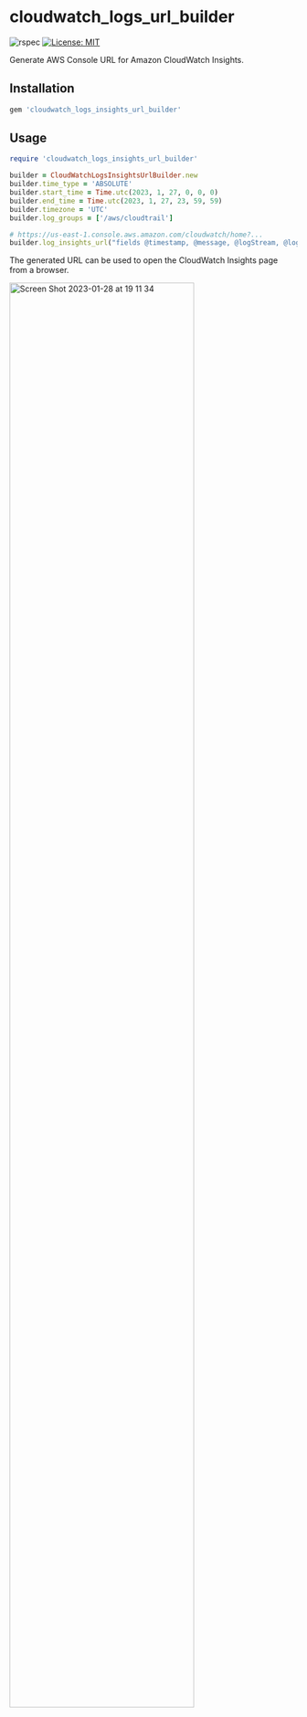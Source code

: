 # cloudwatch_logs_url_builder

![rspec](https://github.com/naomichi-y/cloudwatch_logs_insights_url_builder/actions/workflows/rspec.yml/badge.svg)
[![License: MIT](https://img.shields.io/badge/License-MIT-yellow.svg)](https://opensource.org/licenses/MIT)

Generate AWS Console URL for Amazon CloudWatch Insights.

## Installation

```ruby
gem 'cloudwatch_logs_insights_url_builder'
```

## Usage

```ruby
require 'cloudwatch_logs_insights_url_builder'

builder = CloudWatchLogsInsightsUrlBuilder.new
builder.time_type = 'ABSOLUTE'
builder.start_time = Time.utc(2023, 1, 27, 0, 0, 0)
builder.end_time = Time.utc(2023, 1, 27, 23, 59, 59)
builder.timezone = 'UTC'
builder.log_groups = ['/aws/cloudtrail']

# https://us-east-1.console.aws.amazon.com/cloudwatch/home?...
builder.log_insights_url("fields @timestamp, @message, @logStream, @log\n| sort @timestamp desc\n| limit 2")
```
The generated URL can be used to open the CloudWatch Insights page from a browser.

<img width="80%" alt="Screen Shot 2023-01-28 at 19 11 34" src="https://user-images.githubusercontent.com/1632478/215260832-885365d6-7216-4ea7-9b4d-292787297f7d.png">

